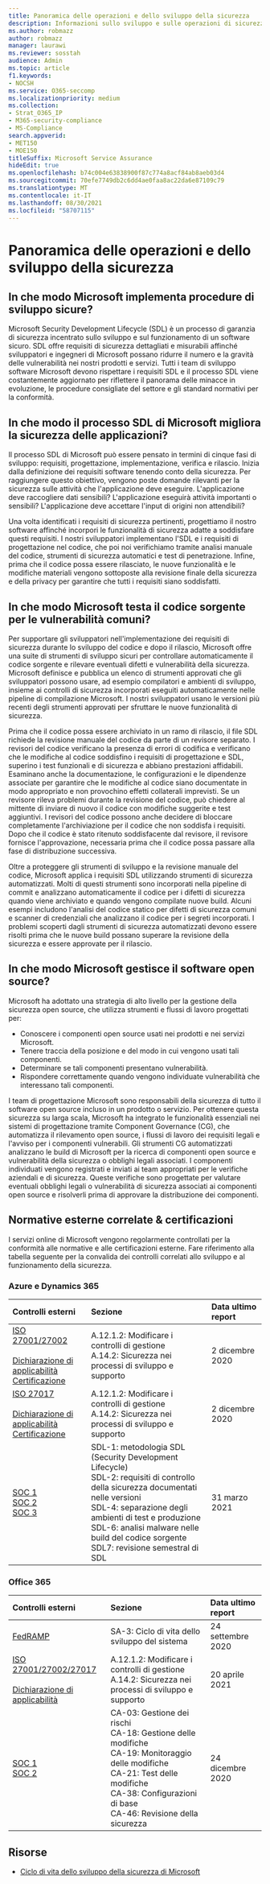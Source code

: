 ```yaml
---
title: Panoramica delle operazioni e dello sviluppo della sicurezza
description: Informazioni sullo sviluppo e sulle operazioni di sicurezza in Microsoft 365
ms.author: robmazz
author: robmazz
manager: laurawi
ms.reviewer: sosstah
audience: Admin
ms.topic: article
f1.keywords:
- NOCSH
ms.service: O365-seccomp
ms.localizationpriority: medium
ms.collection:
- Strat_O365_IP
- M365-security-compliance
- MS-Compliance
search.appverid:
- MET150
- MOE150
titleSuffix: Microsoft Service Assurance
hideEdit: true
ms.openlocfilehash: b74c004e63838900f87c774a8acf84ab8aeb03d4
ms.sourcegitcommit: 70efe7749db2c6dd4ae0faa8ac22da6e87109c79
ms.translationtype: MT
ms.contentlocale: it-IT
ms.lasthandoff: 08/30/2021
ms.locfileid: "58707115"
---
```

# <a name="security-development-and-operations-overview"></a>Panoramica delle operazioni e dello sviluppo della sicurezza

## <a name="how-does-microsoft-implement-secure-development-practices"></a>In che modo Microsoft implementa procedure di sviluppo sicure?

Microsoft Security Development Lifecycle (SDL) è un processo di garanzia di sicurezza incentrato sullo sviluppo e sul funzionamento di un software sicuro. SDL offre requisiti di sicurezza dettagliati e misurabili affinché sviluppatori e ingegneri di Microsoft possano ridurre il numero e la gravità delle vulnerabilità nei nostri prodotti e servizi. Tutti i team di sviluppo software Microsoft devono rispettare i requisiti SDL e il processo SDL viene costantemente aggiornato per riflettere il panorama delle minacce in evoluzione, le procedure consigliate del settore e gli standard normativi per la conformità.

## <a name="how-does-microsofts-sdl-improve-application-security"></a>In che modo il processo SDL di Microsoft migliora la sicurezza delle applicazioni?

Il processo SDL di Microsoft può essere pensato in termini di cinque fasi di sviluppo: requisiti, progettazione, implementazione, verifica e rilascio. Inizia dalla definizione dei requisiti software tenendo conto della sicurezza. Per raggiungere questo obiettivo, vengono poste domande rilevanti per la sicurezza sulle attività che l'applicazione deve eseguire. L'applicazione deve raccogliere dati sensibili? L'applicazione eseguirà attività importanti o sensibili? L'applicazione deve accettare l'input di origini non attendibili?

Una volta identificati i requisiti di sicurezza pertinenti, progettiamo il nostro software affinché incorpori le funzionalità di sicurezza adatte a soddisfare questi requisiti. I nostri sviluppatori implementano l'SDL e i requisiti di progettazione nel codice, che poi noi verifichiamo tramite analisi manuale del codice, strumenti di sicurezza automatici e test di penetrazione. Infine, prima che il codice possa essere rilasciato, le nuove funzionalità e le modifiche materiali vengono sottoposte alla revisione finale della sicurezza e della privacy per garantire che tutti i requisiti siano soddisfatti.

## <a name="how-does-microsoft-test-source-code-for-common-vulnerabilities"></a>In che modo Microsoft testa il codice sorgente per le vulnerabilità comuni?

Per supportare gli sviluppatori nell'implementazione dei requisiti di sicurezza durante lo sviluppo del codice e dopo il rilascio, Microsoft offre una suite di strumenti di sviluppo sicuri per controllare automaticamente il codice sorgente e rilevare eventuali difetti e vulnerabilità della sicurezza. Microsoft definisce e pubblica un elenco di strumenti approvati che gli sviluppatori possono usare, ad esempio compilatori e ambienti di sviluppo, insieme ai controlli di sicurezza incorporati eseguiti automaticamente nelle pipeline di compilazione Microsoft. I nostri sviluppatori usano le versioni più recenti degli strumenti approvati per sfruttare le nuove funzionalità di sicurezza.

Prima che il codice possa essere archiviato in un ramo di rilascio, il file SDL richiede la revisione manuale del codice da parte di un revisore separato. I revisori del codice verificano la presenza di errori di codifica e verificano che le modifiche al codice soddisfino i requisiti di progettazione e SDL, superino i test funzionali e di sicurezza e abbiano prestazioni affidabili. Esaminano anche la documentazione, le configurazioni e le dipendenze associate per garantire che le modifiche al codice siano documentate in modo appropriato e non provochino effetti collaterali imprevisti. Se un revisore rileva problemi durante la revisione del codice, può chiedere al mittente di inviare di nuovo il codice con modifiche suggerite e test aggiuntivi. I revisori del codice possono anche decidere di bloccare completamente l'archiviazione per il codice che non soddisfa i requisiti. Dopo che il codice è stato ritenuto soddisfacente dal revisore, il revisore fornisce l'approvazione, necessaria prima che il codice possa passare alla fase di distribuzione successiva.

Oltre a proteggere gli strumenti di sviluppo e la revisione manuale del codice, Microsoft applica i requisiti SDL utilizzando strumenti di sicurezza automatizzati. Molti di questi strumenti sono incorporati nella pipeline di commit e analizzano automaticamente il codice per i difetti di sicurezza quando viene archiviato e quando vengono compilate nuove build. Alcuni esempi includono l'analisi del codice statico per difetti di sicurezza comuni e scanner di credenziali che analizzano il codice per i segreti incorporati. I problemi scoperti dagli strumenti di sicurezza automatizzati devono essere risolti prima che le nuove build possano superare la revisione della sicurezza e essere approvate per il rilascio.

## <a name="how-does-microsoft-manage-open-source-software"></a>In che modo Microsoft gestisce il software open source?

Microsoft ha adottato una strategia di alto livello per la gestione della sicurezza open source, che utilizza strumenti e flussi di lavoro progettati per:

- Conoscere i componenti open source usati nei prodotti e nei servizi Microsoft.
- Tenere traccia della posizione e del modo in cui vengono usati tali componenti.
- Determinare se tali componenti presentano vulnerabilità.
- Rispondere correttamente quando vengono individuate vulnerabilità che interessano tali componenti.

I team di progettazione Microsoft sono responsabili della sicurezza di tutto il software open source incluso in un prodotto o servizio. Per ottenere questa sicurezza su larga scala, Microsoft ha integrato le funzionalità essenziali nei sistemi di progettazione tramite Component Governance (CG), che automatizza il rilevamento open source, i flussi di lavoro dei requisiti legali e l'avviso per i componenti vulnerabili. Gli strumenti CG automatizzati analizzano le build di Microsoft per la ricerca di componenti open source e vulnerabilità della sicurezza o obblighi legali associati. I componenti individuati vengono registrati e inviati ai team appropriati per le verifiche aziendali e di sicurezza. Queste verifiche sono progettate per valutare eventuali obblighi legali o vulnerabilità di sicurezza associati ai componenti open source e risolverli prima di approvare la distribuzione dei componenti.

## <a name="related-external-regulations--certifications"></a>Normative esterne correlate & certificazioni

I servizi online di Microsoft vengono regolarmente controllati per la conformità alle normative e alle certificazioni esterne. Fare riferimento alla tabella seguente per la convalida dei controlli correlati allo sviluppo e al funzionamento della sicurezza.

### <a name="azure-and-dynamics-365"></a>Azure e Dynamics 365

| **Controlli esterni** | **Sezione** | **Data ultimo report** |
|:--------------------|:------------|:-----------------------|
| [ISO 27001/27002](https://servicetrust.microsoft.com/ViewPage/MSComplianceGuideV3?command=Download&downloadType=Document&downloadId=e9116047-f327-430c-a83f-166b7e561ad6&tab=7027ead0-3d6b-11e9-b9e1-290b1eb4cdeb&docTab=7027ead0-3d6b-11e9-b9e1-290b1eb4cdeb_ISO_Reports) <br><br> [Dichiarazione di applicabilità](https://servicetrust.microsoft.com/ViewPage/MSComplianceGuideV3?command=Download&downloadType=Document&downloadId=00af6c3e-7f3e-4e0d-8b0e-79f45ef2cef1&tab=7027ead0-3d6b-11e9-b9e1-290b1eb4cdeb&docTab=7027ead0-3d6b-11e9-b9e1-290b1eb4cdeb_ISO_Reports) <br> [Certificazione](https://servicetrust.microsoft.com/ViewPage/MSComplianceGuideV3?command=Download&downloadType=Document&downloadId=d7af5304-3a31-40e6-9abb-e26352305d41&tab=7027ead0-3d6b-11e9-b9e1-290b1eb4cdeb&docTab=7027ead0-3d6b-11e9-b9e1-290b1eb4cdeb_ISO_Reports) | A.12.1.2: Modificare i controlli di gestione <br> A.14.2: Sicurezza nei processi di sviluppo e supporto | 2 dicembre 2020 |
| [ISO 27017](https://servicetrust.microsoft.com/ViewPage/MSComplianceGuideV3?command=Download&downloadType=Document&downloadId=e9116047-f327-430c-a83f-166b7e561ad6&tab=7027ead0-3d6b-11e9-b9e1-290b1eb4cdeb&docTab=7027ead0-3d6b-11e9-b9e1-290b1eb4cdeb_ISO_Reports) <br><br> [Dichiarazione di applicabilità](https://servicetrust.microsoft.com/ViewPage/MSComplianceGuideV3?command=Download&downloadType=Document&downloadId=a3bca0ac-867d-4204-b66b-13665f5f1e8d&tab=7027ead0-3d6b-11e9-b9e1-290b1eb4cdeb&docTab=7027ead0-3d6b-11e9-b9e1-290b1eb4cdeb_ISO_Reports) <br> [Certificazione](https://servicetrust.microsoft.com/ViewPage/MSComplianceGuideV3?command=Download&downloadType=Document&downloadId=25718a8a-f34d-41e1-a95a-c49246508787&tab=7027ead0-3d6b-11e9-b9e1-290b1eb4cdeb&docTab=7027ead0-3d6b-11e9-b9e1-290b1eb4cdeb_ISO_Reports) | A.12.1.2: Modificare i controlli di gestione <br> A.14.2: Sicurezza nei processi di sviluppo e supporto | 2 dicembre 2020 |
| [SOC 1](https://servicetrust.microsoft.com/ViewPage/MSComplianceGuideV3?command=Download&downloadType=Document&downloadId=b8721ebd-af20-42fe-b22f-8332b0a19517&tab=7027ead0-3d6b-11e9-b9e1-290b1eb4cdeb&docTab=7027ead0-3d6b-11e9-b9e1-290b1eb4cdeb_SOC_%2F_SSAE_16_Reports) <br> [SOC 2](https://servicetrust.microsoft.com/ViewPage/MSComplianceGuideV3?command=Download&downloadType=Document&downloadId=234a0f57-83c1-4afc-a586-a0e7a59592f7&tab=7027ead0-3d6b-11e9-b9e1-290b1eb4cdeb&docTab=7027ead0-3d6b-11e9-b9e1-290b1eb4cdeb_SOC_%2F_SSAE_16_Reports) <br> [SOC 3](https://servicetrust.microsoft.com/ViewPage/MSComplianceGuideV3?command=Download&downloadType=Document&downloadId=75c8cbf6-e456-473c-a05e-34fea888ec2a&tab=7027ead0-3d6b-11e9-b9e1-290b1eb4cdeb&docTab=7027ead0-3d6b-11e9-b9e1-290b1eb4cdeb_SOC_%2F_SSAE_16_Reports) | SDL-1: metodologia SDL (Security Development Lifecycle) <br> SDL-2: requisiti di controllo della sicurezza documentati nelle versioni <br> SDL-4: separazione degli ambienti di test e produzione <br> SDL-6: analisi malware nelle build del codice sorgente <br> SDL7: revisione semestral di SDL | 31 marzo 2021 |

### <a name="office-365"></a>Office 365

| **Controlli esterni** | **Sezione** | **Data ultimo report** |
|:--------------------|:------------|:-----------------------|
| [FedRAMP](https://compliance.microsoft.com/compliancemanager) | SA-3: Ciclo di vita dello sviluppo del sistema | 24 settembre 2020 |
| [ISO 27001/27002/27017](https://servicetrust.microsoft.com/ViewPage/MSComplianceGuideV3?command=Download&downloadType=Document&downloadId=8d625374-4f2d-49f8-9d37-a4281ba98222&tab=7027ead0-3d6b-11e9-b9e1-290b1eb4cdeb&docTab=7027ead0-3d6b-11e9-b9e1-290b1eb4cdeb_ISO_Reports) <br><br> [Dichiarazione di applicabilità](https://servicetrust.microsoft.com/ViewPage/MSComplianceGuideV3?command=Download&downloadType=Document&downloadId=c0df4ce8-c77e-4183-84eb-c8688470d8b1&tab=7027ead0-3d6b-11e9-b9e1-290b1eb4cdeb&docTab=7027ead0-3d6b-11e9-b9e1-290b1eb4cdeb_ISO_Reports) | A.12.1.2: Modificare i controlli di gestione <br> A.14.2: Sicurezza nei processi di sviluppo e supporto | 20 aprile 2021 |
| [SOC 1](https://servicetrust.microsoft.com/ViewPage/MSComplianceGuideV3?command=Download&downloadType=Document&downloadId=90df3f9c-3aaf-4dbf-99d0-ca9f2991721b&tab=7027ead0-3d6b-11e9-b9e1-290b1eb4cdeb&docTab=7027ead0-3d6b-11e9-b9e1-290b1eb4cdeb_SOC_%2F_SSAE_16_Reports) <br> [SOC 2](https://servicetrust.microsoft.com/ViewPage/MSComplianceGuideV3?command=Download&downloadType=Document&downloadId=a73c1738-7892-42b7-acd3-87b6371c53f6&tab=7027ead0-3d6b-11e9-b9e1-290b1eb4cdeb&docTab=7027ead0-3d6b-11e9-b9e1-290b1eb4cdeb_SOC_%2F_SSAE_16_Reports) | CA-03: Gestione dei rischi <br> CA-18: Gestione delle modifiche <br> CA-19: Monitoraggio delle modifiche <br> CA-21: Test delle modifiche <br> CA-38: Configurazioni di base <br> CA-46: Revisione della sicurezza | 24 dicembre 2020 |

## <a name="resources"></a>Risorse

- [Ciclo di vita dello sviluppo della sicurezza di Microsoft](https://www.microsoft.com/securityengineering/sdl)
